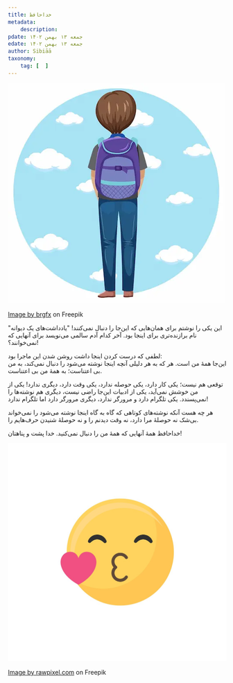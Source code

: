 ```yaml
---
title: خداحافظ
metadata: 
    description: 
pdate: جمعه ۱۳ بهمن ۱۴۰۲
edate: جمعه ۱۳ بهمن ۱۴۰۲    
author: Sibiāā
taxonomy: 
    tag: [  ]
---
```

![ خداحافظ! ](back-backpacker-simple-character_1308-106503.webp?classes=center)
<div class="align-center">
<a href="https://www.freepik.com/free-vector/back-backpacker-simple-character_27175378.htm#page=2&query=bye%20from%20back&position=12&from_view=search&track=ais&uuid=a022f20f-78a1-46ed-b6e3-1dd220f96043">Image by brgfx</a> on Freepik</div>

این یکی را نوشتم برای همان‌هایی که این‌جا را دنبال نمی‌کنند! "یادداشت‌های یک دیوانه" نام برازنده‌تری برای اینجا بود. آخر کدام آدم سالمی می‌نویسد برای آنهایی که نمی‌خوانند؟!

لطفی که درست کردن اینجا داشت روشن شدن این ماجرا بود:  
این‌جا همهٔ من است. هر که به هر دلیلی آنچه اینجا نوشته می‌شود را دنبال نمی‌کند، به من بی اعتناست؛ به همهٔ من بی اعتناست.

توقعی هم نیست؛ یکی کار دارد، یکی حوصله ندارد، یکی وقت دارد، دیگری ندارد!  یکی از من خوشش نمی‌آید، یکی از ادبیات این‌جا راضی نیست، دیگری هم نوشته‌ها را نمی‌پسندد. یکی تلگرام دارد و مرورگر ندارد، دیگری مرورگر دارد اما تلگرام ندارد!

هر چه هست آنکه نوشته‌های کوتاهی که گاه به گاه اینجا نوشته می‌شود را نمی‌خواند بی‌شک نه حوصلهٔ مرا دارد، نه وقت دیدنم را و نه حوصلهٔ شنیدن حرف‌هایم را.

خداحافظ همهٔ آنهایی که همهٔ من را دنبال نمی‌کنید. خدا پشت و پناهتان!

![ بوس بوس! ](kiss-emoji_53876-25517.jpg?classes=center)
<div class="align-center">
<a href="https://www.freepik.com/free-vector/kiss-emoji_2900702.htm#query=kiss&position=14&from_view=search&track=sph&uuid=5b1e7e12-a60b-45df-ba0b-35d39bbe57f0">Image by rawpixel.com</a> on Freepik
</div>
